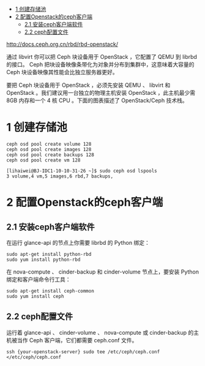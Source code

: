 
<!-- @import "[TOC]" {cmd="toc" depthFrom=1 depthTo=6 orderedList=false} -->

<!-- code_chunk_output -->

* [1 创建存储池](#1-创建存储池)
* [2 配置Openstack的ceph客户端](#2-配置openstack的ceph客户端)
	* [2.1 安装ceph客户端软件](#21-安装ceph客户端软件)
	* [2.2 ceph配置文件](#22-ceph配置文件)

<!-- /code_chunk_output -->


http://docs.ceph.org.cn/rbd/rbd-openstack/

通过 libvirt 你可以把 Ceph 块设备用于 OpenStack ，它配置了 QEMU 到 librbd 的接口。 Ceph 把块设备映像条带化为对象并分布到集群中，这意味着大容量的 Ceph 块设备映像其性能会比独立服务器更好。

要把 Ceph 块设备用于 OpenStack ，必须先安装 QEMU 、 libvirt 和 OpenStack 。我们建议用一台独立的物理主机安装 OpenStack ，此主机最少需 8GB 内存和一个 4 核 CPU 。下面的图表描述了 OpenStack/Ceph 技术栈。

# 1 创建存储池

```
ceph osd pool create volume 128
ceph osd pool create images 128
ceph osd pool create backups 128
ceph osd pool create vm 128

[lihaiwei@BJ-IDC1-10-10-31-26 ~]$ sudo ceph osd lspools
3 volume,4 vm,5 images,6 rbd,7 backups,
```

# 2 配置Openstack的ceph客户端

## 2.1 安装ceph客户端软件

在运行 glance-api 的节点上你需要 librbd 的 Python 绑定：

```
sudo apt-get install python-rbd
sudo yum install python-rbd
```

在 nova-compute 、 cinder-backup 和 cinder-volume 节点上，要安装 Python 绑定和客户端命令行工具：

```
sudo apt-get install ceph-common
sudo yum install ceph
```

## 2.2 ceph配置文件

运行着 glance\-api 、 cinder-volume 、 nova-compute 或 cinder-backup 的主机被当作 Ceph 客户端，它们都需要 ceph.conf 文件。

```
ssh {your-openstack-server} sudo tee /etc/ceph/ceph.conf </etc/ceph/ceph.conf
```
